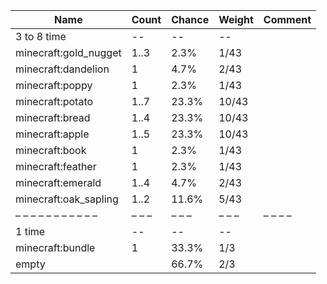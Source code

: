 | Name                  | Count | Chance | Weight | Comment |
| --------------------- | ----- | ------ | ------ | ------- |
| 3 to 8 time           |    -- |     -- |     -- |         |
| minecraft:gold_nugget |  1..3 |   2.3% |   1/43 |         |
| minecraft:dandelion   |     1 |   4.7% |   2/43 |         |
| minecraft:poppy       |     1 |   2.3% |   1/43 |         |
| minecraft:potato      |  1..7 |  23.3% |  10/43 |         |
| minecraft:bread       |  1..4 |  23.3% |  10/43 |         |
| minecraft:apple       |  1..5 |  23.3% |  10/43 |         |
| minecraft:book        |     1 |   2.3% |   1/43 |         |
| minecraft:feather     |     1 |   2.3% |   1/43 |         |
| minecraft:emerald     |  1..4 |   4.7% |   2/43 |         |
| minecraft:oak_sapling |  1..2 |  11.6% |   5/43 |         |
| – – – – – – – – – – – | – – – | – – –  | – – –  | – – – – |
| 1 time                |    -- |     -- |     -- |         |
| minecraft:bundle      |     1 |  33.3% |    1/3 |         |
| empty                 |       |  66.7% |    2/3 |         |
